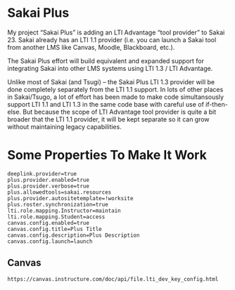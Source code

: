 Sakai Plus
==========

My project “Sakai Plus” is adding an LTI Advantage “tool provider” to Sakai 23.  Sakai
already has an LTI 1.1 provider (i.e. you can launch a Sakai tool from another LMS like Canvas, Moodle, Blackboard, etc.).

The Sakai Plus effort will build equivalent and expanded support for integrating
Sakai into other LMS systems using LTI 1.3 / LTI Advantage.

Unlike most of Sakai (and Tsugi) – the Sakai Plus LTI 1.3 provider will be done completely
separately from the LTI 1.1 support.  In lots of other places in Sakai/Tsugo, a lot of 
effort has been made to make code simultansously support LTI 1.1 and LTI 1.3 in the same
code base with careful use of if-then-else.  But because the scope of LTI Advantage tool
provider is quite a bit broader that the LTI 1.1 provider, it will be kept separate so
it can grow without maintaining legacy capabilities.


Some Properties To Make It Work
===============================

    deeplink.provider=true
    plus.provider.enabled=true
    plus.provider.verbose=true
    plus.allowedtools=sakai.resources
    plus.provider.autositetemplate=!worksite
    plus.roster.synchronization=true
    lti.role.mapping.Instructor=maintain
    lti.role.mapping.Student=access
    canvas.config.enabled=true
    canvas.config.title=Plus Title
    canvas.config.description=Plus Description
    canvas.config.launch=launch

Canvas
------

    https://canvas.instructure.com/doc/api/file.lti_dev_key_config.html


